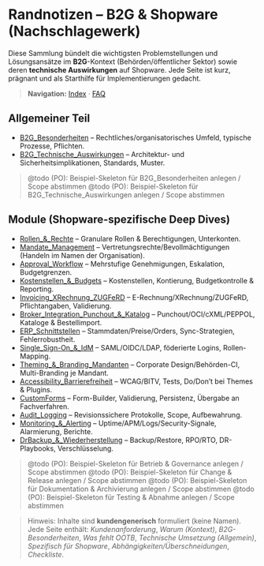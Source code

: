 # Randnotizen – B2G & Shopware (Nachschlagewerk)

Diese Sammlung bündelt die wichtigsten Problemstellungen und Lösungsansätze im **B2G**-Kontext (Behörden/öffentlicher Sektor) sowie deren **technische Auswirkungen** auf Shopware. Jede Seite ist kurz, prägnant und als Starthilfe für Implementierungen gedacht.
> **Navigation:** [Index](Index.md) · [FAQ](FAQ.md)

## Allgemeiner Teil
- [B2G_Besonderheiten](B2G_Besonderheiten.md) – Rechtliches/organisatorisches Umfeld, typische Prozesse, Pflichten.
- [B2G_Technische_Auswirkungen](B2G_Technische_Auswirkungen.md) – Architektur- und Sicherheitsimplikationen, Standards, Muster.
> @todo (PO): Beispiel-Skeleton für B2G_Besonderheiten anlegen / Scope abstimmen
> @todo (PO): Beispiel-Skeleton für B2G_Technische_Auswirkungen anlegen / Scope abstimmen

## Module (Shopware-spezifische Deep Dives)
- [Rollen_&_Rechte](Rollen_&_Rechte.md) – Granulare Rollen & Berechtigungen, Unterkonten.
- [Mandate_Management](Mandate_Management.md) – Vertretungsrechte/Bevollmächtigungen (Handeln im Namen der Organisation).
- [Approval_Workflow](Approval_Workflow.md) – Mehrstufige Genehmigungen, Eskalation, Budgetgrenzen.
- [Kostenstellen_&_Budgets](Kostenstellen_&_Budgets.md) – Kostenstellen, Kontierung, Budgetkontrolle & Reporting.
- [Invoicing_XRechnung_ZUGFeRD](Invoicing_XRechnung_ZUGFeRD.md) – E-Rechnung/XRechnung/ZUGFeRD, Pflichtangaben, Validierung.
- [Broker_Integration_Punchout_&_Katalog](Broker_Integration_Punchout_&_Katalog.md) – Punchout/OCI/cXML/PEPPOL, Kataloge & Bestellimport.
- [ERP_Schnittstellen](ERP_Schnittstellen.md) – Stammdaten/Preise/Orders, Sync-Strategien, Fehlerrobustheit.
- [Single_Sign-On_&_IdM](Single_Sign-On_&_IdM.md) – SAML/OIDC/LDAP, föderierte Logins, Rollen-Mapping.
- [Theming_&_Branding_Mandanten](Theming_&_Branding_Mandanten.md) – Corporate Design/Behörden-CI, Multi-Branding je Mandant.
- [Accessibility_Barrierefreiheit](Accessibility_Barrierefreiheit.md) – WCAG/BITV, Tests, Do/Don’t bei Themes & Plugins.
- [CustomForms](CustomForms.md) – Form-Builder, Validierung, Persistenz, Übergabe an Fachverfahren.
- [Audit_Logging](Audit_Logging.md) – Revisionssichere Protokolle, Scope, Aufbewahrung.
- [Monitoring_&_Alerting](Monitoring_&_Alerting.md) – Uptime/APM/Logs/Security-Signale, Alarmierung, Berichte.
- [DrBackup_&_Wiederherstellung](DrBackup_&_Wiederherstellung.md) – Backup/Restore, RPO/RTO, DR-Playbooks, Verschlüsselung.
> @todo (PO): Beispiel-Skeleton für Betrieb & Governance anlegen / Scope abstimmen
> @todo (PO): Beispiel-Skeleton für Change & Release anlegen / Scope abstimmen
> @todo (PO): Beispiel-Skeleton für Dokumentation & Archivierung anlegen / Scope abstimmen
> @todo (PO): Beispiel-Skeleton für Testing & Abnahme anlegen / Scope abstimmen

> Hinweis: Inhalte sind **kundengenerisch** formuliert (keine Namen). Jede Seite enthält: *Kundenanforderung*, *Warum (Kontext)*, *B2G-Besonderheiten*, *Was fehlt OOTB*, *Technische Umsetzung (Allgemein)*, *Spezifisch für Shopware*, *Abhängigkeiten/Überschneidungen*, *Checkliste*.
